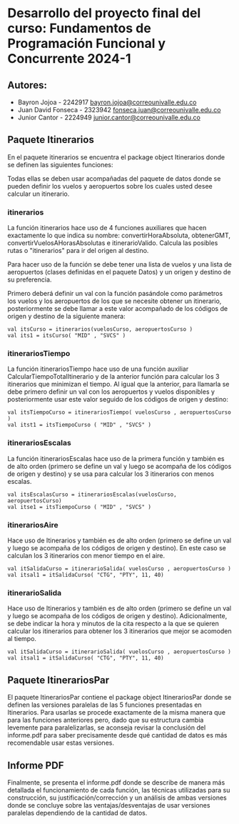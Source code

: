 # Desarrollo del proyecto final del curso: Fundamentos de Programación Funcional y Concurrente 2024-1

## Autores:

- Bayron Jojoa - 2242917 <bayron.jojoa@correounivalle.edu.co>
- Juan David Fonseca - 2323942 <fonseca.juan@correounivalle.edu.co>
- Junior Cantor - 2224949 <junior.cantor@correounivalle.edu.co>

## Paquete Itinerarios

En el paquete itinerarios se encuentra el package object Itinerarios donde se definen las siguientes funciones:

Todas ellas se deben usar acompañadas del paquete de datos donde se pueden definir los vuelos y aeropuertos sobre los cuales usted desee calcular un itinerario.

### itinerarios

La función itinerarios hace uso de 4 funciones auxiliares que hacen exactamente lo que indica su nombre: convertirHoraAbsoluta, obtenerGMT, convertirVuelosAHorasAbsolutas e itinerarioValido. Calcula las posibles rutas o "itinerarios" para ir del origen al destino.

Para hacer uso de la función se debe tener una lista de vuelos y una lista de aeropuertos (clases definidas en el paquete Datos) y un origen y destino de su preferencia.

Primero deberá definir un val con la función pasándole como parámetros los vuelos y los aeropuertos de los que se necesite obtener un itinerario, posteriormente se debe llamar a este valor acompañado de los códigos de origen y destino de la siguiente manera:

    val itsCurso = itinerarios(vuelosCurso, aeropuertosCurso )
    val its1 = itsCurso( "MID" , "SVCS" )

### itinerariosTiempo

La función itinerariosTiempo hace uso de una función auxiliar CalcularTiempoTotalItinerario y de la anterior función para calcular los 3 itinerarios que minimizan el tiempo. Al igual que la anterior, para llamarla se debe primero definir un val con los aeropuertos y vuelos disponibles y posteriormente usar este valor seguido de los códigos de origen y destino:

    val itsTiempoCurso = itinerariosTiempo( vuelosCurso , aeropuertosCurso )
    val itst1 = itsTiempoCurso ( "MID" , "SVCS" )

### itinerariosEscalas

La función itinerariosEscalas hace uso de la primera función y también es de alto orden (primero se define un val y luego se acompaña de los códigos de origen y destino) y se usa para calcular los 3 itinerarios con menos escalas.

    val itsEscalasCurso = itinerariosEscalas(vuelosCurso, aeropuertosCurso)
    val itse1 = itsTiempoCurso ( "MID" , "SVCS" )

### itinerariosAire

Hace uso de Itinerarios y también es de alto orden (primero se define un val y luego se acompaña de los códigos de origen y destino). En este caso se calculan los 3 itinerarios con menor tiempo en el aire.

    val itSalidaCurso = itinerarioSalida( vuelosCurso , aeropuertosCurso )
    val itsal1 = itSalidaCurso( "CTG", "PTY", 11, 40)

### itinerarioSalida

Hace uso de Itinerarios y también es de alto orden (primero se define un val y luego se acompaña de los códigos de origen y destino). Adicionalmente, se debe indicar la hora y minutos de la cita respecto a la que se quieren calcular los itinerarios para obtener los 3 itinerarios que mejor se acomoden al tiempo.

    val itSalidaCurso = itinerarioSalida( vuelosCurso , aeropuertosCurso )
    val itsal1 = itSalidaCurso( "CTG", "PTY", 11, 40)

## Paquete ItinerariosPar

El paquete ItinerariosPar contiene el package object ItinerariosPar donde se definen las versiones paralelas de las 5 funciones presentadas en Itinerarios. Para usarlas se procede exactamente de la misma manera que para las funciones anteriores pero, dado que su estructura cambia levemente para paralelizarlas, se aconseja revisar la conclusión del informe.pdf para saber precisamente desde qué cantidad de datos es más recomendable usar estas versiones.

## Informe PDF

Finalmente, se presenta el informe.pdf donde se describe de manera más detallada el funcionamiento de cada función, las técnicas utilizadas para su construcción, su justificación/corrección y un análisis de ambas versiones donde se concluye sobre las ventajas/desventajas de usar versiones paralelas dependiendo de la cantidad de datos.
